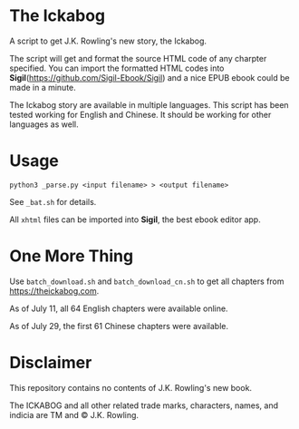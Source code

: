 # The Ickabog
A script to get J.K. Rowling's new story, the Ickabog.

The script will get and format the source HTML code of any charpter specified. You can import the formatted HTML codes into **Sigil**(<https://github.com/Sigil-Ebook/Sigil>) and a nice EPUB ebook could be made in a minute.

The Ickabog story are available in multiple languages. This script has been tested working for English and Chinese. It should be working for other languages as well.

# Usage
```python3 _parse.py <input filename> > <output filename>```

See `_bat.sh` for details.

All `xhtml` files can be imported into **Sigil**, the best ebook editor app.

# One More Thing

Use `batch_download.sh` and `batch_download_cn.sh` to get all chapters from <https://theickabog.com>.

As of July 11, all 64 English chapters were available online.

As of July 29, the first 61 Chinese chapters were available.

# Disclaimer

This repository contains no contents of J.K. Rowling's new book.

The ICKABOG and all other related trade marks, characters, names, and indicia are TM and © J.K. Rowling.
